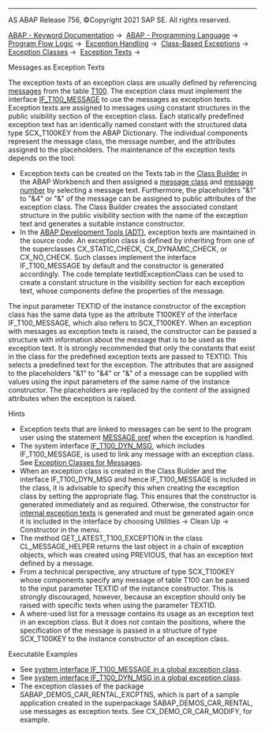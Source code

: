   

* * *

AS ABAP Release 756, ©Copyright 2021 SAP SE. All rights reserved.

[ABAP - Keyword Documentation](javascript:call_link\('abenabap.htm'\)) →  [ABAP - Programming Language](javascript:call_link\('abenabap_reference.htm'\)) →  [Program Flow Logic](javascript:call_link\('abenabap_flow_logic.htm'\)) →  [Exception Handling](javascript:call_link\('abenabap_exceptions.htm'\)) →  [Class-Based Exceptions](javascript:call_link\('abenexceptions.htm'\)) →  [Exception Classes](javascript:call_link\('abenexceptions_classes.htm'\)) →  [Exception Texts](javascript:call_link\('abenexception_texts.htm'\)) → 

Messages as Exception Texts

The exception texts of an exception class are usually defined by referencing [messages](javascript:call_link\('abenmessage_glosry.htm'\) "Glossary Entry") from the table [T100](javascript:call_link\('abenabap_messages_storing.htm'\)). The exception class must implement the interface [IF\_T100\_MESSAGE](javascript:call_link\('abenif_t100_message.htm'\)) to use the messages as exception texts. Exception texts are assigned to messages using constant structures in the public visibility section of the exception class. Each statically predefined exception text has an identically named constant with the structured data type SCX\_T100KEY from the ABAP Dictionary. The individual components represent the message class, the message number, and the attributes assigned to the placeholders. The maintenance of the exception texts depends on the tool:

-   Exception texts can be created on the Texts tab in the [Class Builder](javascript:call_link\('abenclass_builder_glosry.htm'\) "Glossary Entry") in the ABAP Workbench and then assigned a [message class](javascript:call_link\('abenmessage_class_glosry.htm'\) "Glossary Entry") and [message number](javascript:call_link\('abenmessage_number_glosry.htm'\) "Glossary Entry") by selecting a message text. Furthermore, the placeholders "&1" to "&4" or "&" of the message can be assigned to public attributes of the exception class. The Class Builder creates the associated constant structure in the public visibility section with the name of the exception text and generates a suitable instance constructor.
-   In the [ABAP Development Tools (ADT)](javascript:call_link\('abenadt_glosry.htm'\) "Glossary Entry"), exception texts are maintained in the source code. An exception class is defined by inheriting from one of the superclasses CX\_STATIC\_CHECK, CX\_DYNAMIC\_CHECK, or CX\_NO\_CHECK. Such classes implement the interface IF\_T100\_MESSAGE by default and the constructor is generated accordingly. The code template textIdExceptionClass can be used to create a constant structure in the visibility section for each exception text, whose components define the properties of the message.

The input parameter TEXTID of the instance constructor of the exception class has the same data type as the attribute T100KEY of the interface IF\_T100\_MESSAGE, which also refers to SCX\_T100KEY. When an exception with messages as exception texts is raised, the constructor can be passed a structure with information about the message that is to be used as the exception text. It is strongly recommended that only the constants that exist in the class for the predefined exception texts are passed to TEXTID. This selects a predefined text for the exception. The attributes that are assigned to the placeholders "&1" to "&4" or "&" of a message can be supplied with values using the input parameters of the same name of the instance constructor. The placeholders are replaced by the content of the assigned attributes when the exception is raised.

Hints

-   Exception texts that are linked to messages can be sent to the program user using the statement [MESSAGE oref](javascript:call_link\('abapmessage_msg.htm'\)) when the exception is handled.
-   The system interface [IF\_T100\_DYN\_MSG](javascript:call_link\('abenif_t100_dyn_msg.htm'\)), which includes IF\_T100\_MESSAGE, is used to link any message with an exception class. See [Exception Classes for Messages](javascript:call_link\('abenmessage_exceptions.htm'\)).
-   When an exception class is created in the Class Builder and the interface IF\_T100\_DYN\_MSG and hence IF\_T100\_MESSAGE is included in the class, it is advisable to specify this when creating the exception class by setting the appropriate flag. This ensures that the constructor is generated immediately and as required. Otherwise, the constructor for [internal exception texts](javascript:call_link\('abenexception_texts_internal.htm'\)) is generated and must be generated again once it is included in the interface by choosing Utilities → Clean Up → Constructor in the menu.
-   The method GET\_LATEST\_T100\_EXCEPTION in the class CL\_MESSAGE\_HELPER returns the last object in a chain of exception objects, which was created using PREVIOUS, that has an exception text defined by a message.
-   From a technical perspective, any structure of type SCX\_T100KEY whose components specify any message of table T100 can be passed to the input parameter TEXTID of the instance constructor. This is strongly discouraged, however, because an exception should only be raised with specific texts when using the parameter TEXTID.
-   A where-used list for a message contains its usage as an exception text in an exception class. But it does not contain the positions, where the specification of the message is passed in a structure of type SCX\_T100KEY to the instance constructor of an exception class.

Executable Examples

-   See [system interface IF\_T100\_MESSAGE in a global exception class](javascript:call_link\('abenmessage_interface_global_abexa.htm'\)).
-   See [system interface IF\_T100\_DYN\_MSG in a global exception class](javascript:call_link\('abenraise_message_global_abexa.htm'\)).
-   The exception classes of the package SABAP\_DEMOS\_CAR\_RENTAL\_EXCPTNS, which is part of a sample application created in the superpackage SABAP\_DEMOS\_CAR\_RENTAL, use messages as exception texts. See CX\_DEMO\_CR\_CAR\_MODIFY, for example.